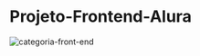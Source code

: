 # Projeto-Frontend-Alura

![categoria-front-end](https://user-images.githubusercontent.com/43938002/123882654-9f033a80-d91d-11eb-92fa-bdc4ac88cd2e.png)
